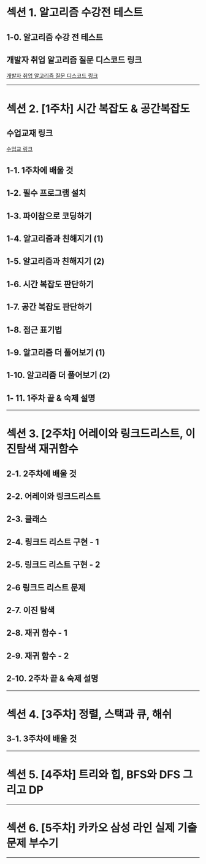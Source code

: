# 섹션 1. 알고리즘 수강전 테스트
## 1-0. 알고리즘 수강 전 테스트
## 개발자 취업 알고리즘 질문 디스코드 링크
[개발자 취업 알고리즘 질문 디스코드 링크]()
****
# 섹션 2. [1주차] 시간 복잡도 & 공간복잡도
## 수업교재 링크
[수업교 링크](https://fern-freeze-290.notion.site/38-2024-3c6c9b4b2ccd4250b649762e12fc64e0)
## 1-1. 1주차에 배울 것
## 1-2. 필수 프로그램 설치
## 1-3. 파이참으로 코딩하기
## 1-4. 알고리즘과 친해지기 (1)
## 1-5. 알고리즘과 친해지기 (2)
## 1-6. 시간 복잡도 판단하기
## 1-7. 공간 복잡도 판단하기
## 1-8. 점근 표기법
## 1-9. 알고리즘 더 풀어보기 (1)
## 1-10. 알고리즘 더 풀어보기 (2)
## 1- 11. 1주차 끝 & 숙제 설명
****
# 섹션 3. [2주차] 어레이와 링크드리스트, 이진탐색 재귀함수
## 2-1. 2주차에 배울 것
## 2-2. 어레이와 링크드리스트
## 2-3. 클래스
## 2-4. 링크드 리스트 구현 - 1
## 2-5. 링크드 리스트 구현 - 2
## 2-6 링크드 리스트 문제
## 2-7. 이진 탐색
## 2-8. 재귀 함수 - 1
## 2-9. 재귀 함수 - 2
## 2-10. 2주차 끝 & 숙제 설명

****
# 섹션 4. [3주차] 정렬, 스택과 큐, 해쉬
## 3-1. 3주차에 배울 것

****
# 섹션 5. [4주차] 트리와 힙, BFS와 DFS 그리고 DP

****
# 섹션 6. [5주차] 카카오 삼성 라인 실제 기출 문제 부수기

****